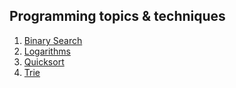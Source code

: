 ## Programming topics & techniques
1. [Binary Search](Algorithms/Binary_Search_and_Bisection_technique.md)
2. [Logarithms](Algorithms/Logarithms.md)
3. [Quicksort](Algorithms/Quicksort.md)
4. [Trie](Algorithms/Trie.md)

